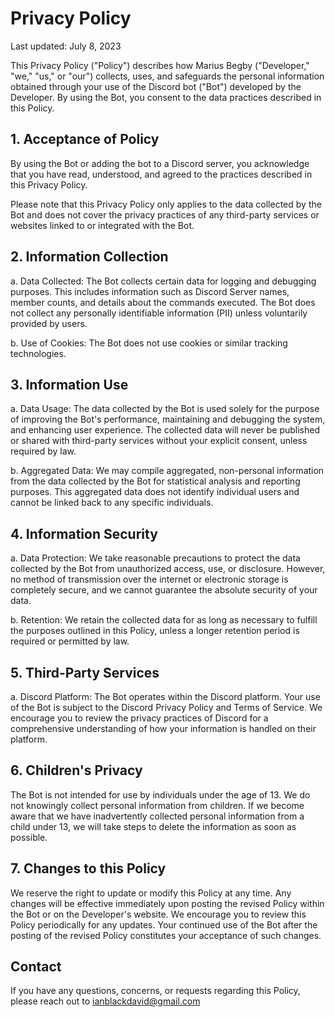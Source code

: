 # Privacy Policy

Last updated: July 8, 2023

This Privacy Policy ("Policy") describes how Marius Begby ("Developer," "we," "us," or "our") collects, uses, and safeguards the personal information obtained through your use of the Discord bot ("Bot") developed by the Developer. By using the Bot, you consent to the data practices described in this Policy.

## 1. Acceptance of Policy

By using the Bot or adding the bot to a Discord server, you acknowledge that you have read, understood, and agreed to the practices described in this Privacy Policy.

Please note that this Privacy Policy only applies to the data collected by the Bot and does not cover the privacy practices of any third-party services or websites linked to or integrated with the Bot.

## 2. Information Collection

a. Data Collected: The Bot collects certain data for logging and debugging purposes. This includes information such as Discord Server names, member counts, and details about the commands executed. The Bot does not collect any personally identifiable information (PII) unless voluntarily provided by users.

b. Use of Cookies: The Bot does not use cookies or similar tracking technologies.

## 3. Information Use

a. Data Usage: The data collected by the Bot is used solely for the purpose of improving the Bot's performance, maintaining and debugging the system, and enhancing user experience. The collected data will never be published or shared with third-party services without your explicit consent, unless required by law.

b. Aggregated Data: We may compile aggregated, non-personal information from the data collected by the Bot for statistical analysis and reporting purposes. This aggregated data does not identify individual users and cannot be linked back to any specific individuals.

## 4. Information Security

a. Data Protection: We take reasonable precautions to protect the data collected by the Bot from unauthorized access, use, or disclosure. However, no method of transmission over the internet or electronic storage is completely secure, and we cannot guarantee the absolute security of your data.

b. Retention: We retain the collected data for as long as necessary to fulfill the purposes outlined in this Policy, unless a longer retention period is required or permitted by law.

## 5. Third-Party Services

a. Discord Platform: The Bot operates within the Discord platform. Your use of the Bot is subject to the Discord Privacy Policy and Terms of Service. We encourage you to review the privacy practices of Discord for a comprehensive understanding of how your information is handled on their platform.

## 6. Children's Privacy

The Bot is not intended for use by individuals under the age of 13. We do not knowingly collect personal information from children. If we become aware that we have inadvertently collected personal information from a child under 13, we will take steps to delete the information as soon as possible.

## 7. Changes to this Policy

We reserve the right to update or modify this Policy at any time. Any changes will be effective immediately upon posting the revised Policy within the Bot or on the Developer's website. We encourage you to review this Policy periodically for any updates. Your continued use of the Bot after the posting of the revised Policy constitutes your acceptance of such changes.

## Contact

If you have any questions, concerns, or requests regarding this Policy, please reach out to ianblackdavid@gmail.com
